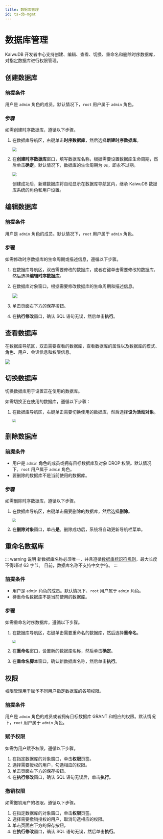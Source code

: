 ```yaml
---
title: 数据库管理
id: ts-db-mgmt
---
```


# 数据库管理

KaiwuDB 开发者中心支持创建、编辑、查看、切换、重命名和删除时序数据库，对指定数据库进行权限管理。

## 创建数据库

### 前提条件

用户是 `admin` 角色的成员。默认情况下，`root` 用户属于 `admin` 角色。

### 步骤

如需创建时序数据库，遵循以下步骤。

1. 在数据库导航区，右键单击**时序数据库**，然后选择**新建时序数据库**。

    <img src="../../static/kdc/VmR7be1F9o041HxegtzcDVMsnCj.png" style="zoom:80%;" />

2. 在**创建时序数据库**窗口，填写数据库名称，根据需要设置数据库生命周期，然后单击**确定**。默认情况下，数据库的生命周期为 `0s`，即永不过期。

    <img src="../../static/kdc/create-ts-db.png" style="zoom:80%;" />

    创建成功后，新建数据库将自动显示在数据库导航区内，继承 KaiwuDB 数据库系统的角色和用户设置。

## 编辑数据库

### 前提条件

用户是 `admin` 角色的成员。默认情况下，`root` 用户属于 `admin` 角色。

### 步骤

如需修改时序数据库的生命周期或描述信息，遵循以下步骤。

1. 在数据库导航区，双击需要修改的数据库，或者右键单击需要修改的数据库，然后选择**编辑时序数据库**。

2. 在数据库对象窗口，根据需要修改数据库的生命周期和描述信息。

    ![](../../static/kdc/ts-db-edit.png)

3. 单击页面右下方的保存按钮。

4. 在**执行修改**窗口，确认 SQL 语句无误，然后单击**执行**。

## 查看数据库

在数据库导航区，双击需要查看的数据库，查看数据库的属性以及数据库的模式、角色、用户、会话信息和权限信息。

![](../../static/kdc/ts-show-db.png)

## 切换数据库

切换数据库用于设置正在使用的数据库。

如需切换正在使用的数据库，遵循以下步骤：

1. 在数据库导航区，右键单击需要切换使用的数据库，然后选择**设为活动对象**。

    <img src="../../static/kdc/ts-db-use.png" style="zoom:67%;" />

## 删除数据库

### 前提条件

- 用户是 `admin` 角色的成员或拥有目标数据库及对象 DROP 权限。默认情况下，`root` 用户属于 `admin` 角色。
- 要删除的数据库不是当前使用的数据库。

### 步骤

如需删除时序数据库，遵循以下步骤。

1. 在数据库导航区，右键单击需要删除的数据库，然后选择**删除**。

    <img src="../../static/kdc/ts-db-delete.png" style="zoom:67%;" />

2. 在**删除对象**窗口，单击**是**。删除成功后，系统将自动更新导航栏菜单。

## 重命名数据库

::: warning 说明
新数据库名称必须唯一，并且遵循[数据库标识符规则](../../sql-reference/sql-identifiers.md)，最大长度不得超过 63 字节。
目前，数据库名称不支持中文字符。
:::

### 前提条件

- 用户是 `admin` 角色的成员。默认情况下，`root` 用户属于 `admin` 角色。
- 待重命名数据库不是当前使用的数据库。

### 步骤

如需重命名时序数据库，遵循以下步骤。

1. 在数据库导航区，右键单击需要重命名的数据库，然后选择**重命名**。

    <img src="../../static/kdc/ts-db-rename.png" style="zoom:67%;" />

2. 在**重命名**窗口，设置新的数据库名称，然后单击**确定**。

3. 在**重命名脚本**窗口，确认新数据库名称，然后单击**执行**。

## 权限

权限管理用于赋予不同用户指定数据库的各项权限。

### 前提条件

用户是 `admin` 角色的成员或者拥有目标数据库 GRANT 和相应的权限。默认情况下，`root` 用户属于 `admin` 角色。

### 赋予权限

如需为用户赋予权限，遵循以下步骤。

1. 在指定数据库的对象窗口，单击**权限**页签。
2. 选择需要授权的用户，勾选相应的权限。
3. 单击页面右下方的保存按钮。
4. 在**执行修改**窗口，确认 SQL 语句无误后，单击**执行**。

### 撤销权限

如需撤销用户的权限，遵循以下步骤。

1. 在指定数据库的对象窗口，单击**权限**页签。
2. 选择需要撤销授权的用户，取消勾选相应的权限。
3. 单击页面右下方的保存按钮。
4. 在**执行修改**窗口，确认 SQL 语句无误，然后单击**执行**。
